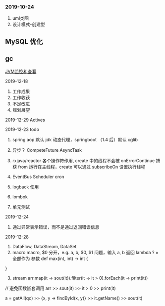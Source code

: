 ### 2019-10-24
1. uml类图
2. 设计模式-创建型

## MySQL 优化

## gc

[JVM监控和查看](http://blog.51niux.com/?id=219)

2019-12-18
1. 工作成果
2. 工作收获
3. 不足改进
4. 规划展望

2019-12-29
Actives

2019-12-23
todo
1. spring aop 默认 jdk 动态代理，springboot （1.4 后）默认 cglib 
2. 异步？ CompeteFuture AsyncTask 
3. rxjava/reactor 各个操作符作用, 
create 中的线程不会被 onErrorContinue 捕获
from 运行在主线程，create 可以通过 subscribeOn 设置执行线程

4. EventBus Scheduler cron
5. logback 使用
6. lombok
7. 单元测试

2019-12-24
1. 通过异常表示错误，而不是通过返回错误信息

2019-12-28
1. DataFlow, DataStream, DataSet
2. macro 
macro, $0 分开，e.g. a, b, $0, $1 问题，输入 a, b 返回 lambda ?  ×
全部作为 参数
def max(int, int) -> int {
    
}

3. stream
arr.map(it -> sout(it)).filter(it -> it > 0).forEach(it -> print(it))

// 避免函数嵌套调用
arr >> sout(it) >> it > 0 >> print(it)

a = getAll(qo) >> {x, y -> findById(x, y)} >> it.getName() >> sout(it)